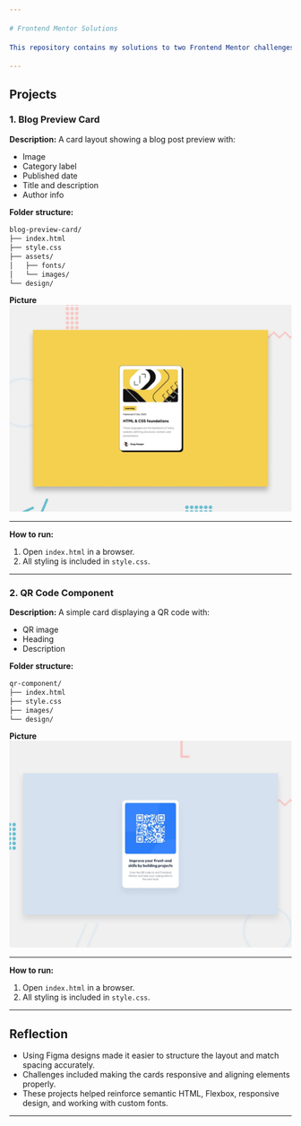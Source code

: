 ```yaml
---

# Frontend Mentor Solutions

This repository contains my solutions to two Frontend Mentor challenges: **Blog Preview Card** and **QR Code Component**. Each project is built using HTML, CSS, and custom fonts, following the designs provided by Frontend Mentor.

---
```


## Projects

### 1. Blog Preview Card

**Description:**
A card layout showing a blog post preview with:

* Image
* Category label
* Published date
* Title and description
* Author info

**Folder structure:**

```
blog-preview-card/
├── index.html
├── style.css
├── assets/
│   ├── fonts/
│   └── images/
└── design/
```

**Picture**
![alt text](./blog-preview-card/preview.jpg)

---

**How to run:**

1. Open `index.html` in a browser.
2. All styling is included in `style.css`.

---

### 2. QR Code Component

**Description:**
A simple card displaying a QR code with:

* QR image
* Heading
* Description

**Folder structure:**

```
qr-component/
├── index.html
├── style.css
├── images/
└── design/
```

**Picture**
![alt text](./qr-component/preview.jpg)

---

**How to run:**

1. Open `index.html` in a browser.
2. All styling is included in `style.css`.

---

## Reflection

* Using Figma designs made it easier to structure the layout and match spacing accurately.
* Challenges included making the cards responsive and aligning elements properly.
* These projects helped reinforce semantic HTML, Flexbox, responsive design, and working with custom fonts.

---
